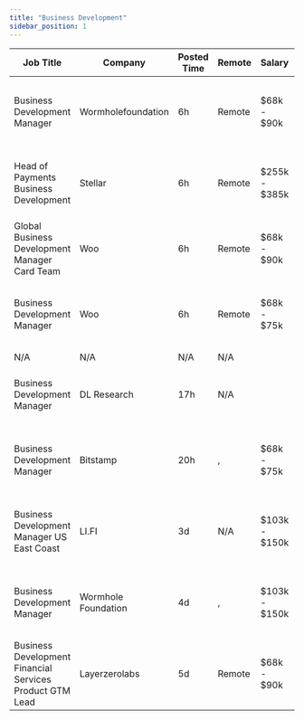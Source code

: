 ```yaml
---
title: "Business Development"
sidebar_position: 1
---
```


| Job Title | Company | Posted Time | Remote | Salary | Tags | Apply Link |
|-----------|---------|-------------|--------|--------|------|------------|
| Business Development Manager | Wormholefoundation | 6h | Remote | $68k - $90k | business development, sales, non tech, blockchain, crypto | [Apply](https://web3.career/business-development-manager-wormholefoundation/102344) |
| Head of Payments Business Development | Stellar | 6h | Remote | $255k - $385k | business development, sales, non tech, executive, blockchain | [Apply](https://web3.career/head-of-payments-business-development-stellar/97571) |
| Global Business Development Manager Card Team | Woo | 6h | Remote | $68k - $90k | business development, sales, non tech, crypto, remote | [Apply](https://web3.career/global-business-development-manager-card-team-woo/95645) |
| Business Development Manager | Woo | 6h | Remote | $68k - $75k | business development, sales, non tech, blockchain, crypto | [Apply](https://web3.career/business-development-manager-woo/95644) |
| N/A | N/A | N/A | N/A |  |  | [Apply](https://web3.career/metana) |
| Business Development Manager | DL Research | 17h | N/A |  | business development, sales, non tech, remote, crypto | [Apply](https://web3.career/business-development-manager-dl-research/102259) |
| Business Development Manager | Bitstamp | 20h | , | $68k - $75k | business development, sales, non tech, blockchain, crypto | [Apply](https://web3.career/business-development-manager-bitstamp/102256) |
| Business Development Manager US East Coast | LI.FI | 3d | N/A | $103k - $150k | business development, sales, non tech, blockchain, crypto | [Apply](https://web3.career/business-development-manager-us-east-coast-li-fi/102189) |
| Business Development Manager | Wormhole Foundation | 4d | , | $103k - $150k | business development, sales, non tech, blockchain, crypto | [Apply](https://web3.career/business-development-manager-wormholefoundation/102134) |
| Business Development Financial Services Product GTM Lead | Layerzerolabs | 5d | Remote | $68k - $90k | business development, sales, non tech, gtm, finance | [Apply](https://web3.career/business-development-financial-services-product-gtm-lead-layerzerolabs/102011) |
